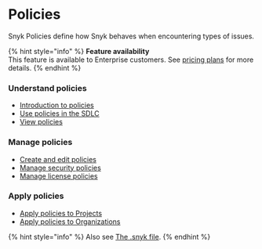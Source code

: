 # Policies

Snyk Policies define how Snyk behaves when encountering types of issues.&#x20;

{% hint style="info" %}
**Feature availability**\
This feature is available to Enterprise customers. See [pricing plans](https://snyk.io/plans/) for more details.
{% endhint %}

### Understand policies

* [Introduction to policies](introduction-to-policies.md)
* [Use policies in the SDLC](use-policies-in-the-sdlc.md)
* [View policies](view-policies.md)

### Manage policies

* [Create and edit policies](create-and-edit-policies.md)
* [Manage security policies](security-policies/)
* [Manage license policies](license-policies/)

### Apply policies

* [Apply policies to Projects](apply-a-policy-to-projects.md)
* [Apply policies to Organizations](apply-a-policy-to-organizations.md)

{% hint style="info" %}
Also see [The .snyk file](../../snyk-cli/test-for-vulnerabilities/the-.snyk-file.md).
{% endhint %}
